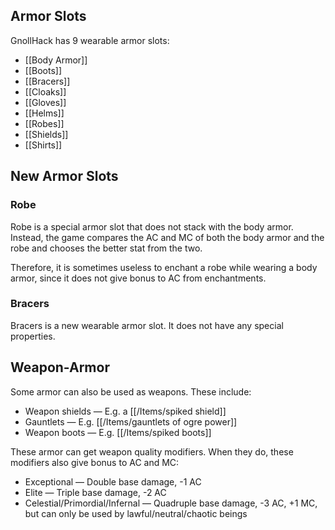 ## Armor Slots

GnollHack has 9 wearable armor slots:
- [[Body Armor]]
- [[Boots]]
- [[Bracers]]
- [[Cloaks]]
- [[Gloves]]
- [[Helms]]
- [[Robes]]
- [[Shields]]
- [[Shirts]]

## New Armor Slots

### Robe

Robe is a special armor slot that does not stack with the body armor. Instead, the game compares the AC and MC of both the body armor and the robe and chooses the better stat from the two.

Therefore, it is sometimes useless to enchant a robe while wearing a body armor, since it does not give bonus to AC from enchantments.

### Bracers

Bracers is a new wearable armor slot. It does not have any special properties.

## Weapon-Armor

Some armor can also be used as weapons. These include:
- Weapon shields — E.g. a [[/Items/spiked shield]]
- Gauntlets — E.g. [[/Items/gauntlets of ogre power]]
- Weapon boots — E.g. [[/Items/spiked boots]]

These armor can get weapon quality modifiers. When they do, these modifiers also give bonus to AC and MC:
- Exceptional — Double base damage, -1 AC
- Elite — Triple base damage, -2 AC
- Celestial/Primordial/Infernal — Quadruple base damage, -3 AC, +1 MC, but can only be used by lawful/neutral/chaotic beings

